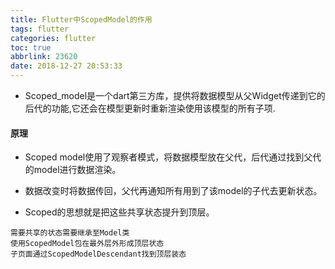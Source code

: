```yaml
---
title: Flutter中ScopedModel的作用
tags: flutter
categories: flutter
toc: true
abbrlink: 23620
date: 2018-12-27 20:53:33
---
```


- Scoped_model是一个dart第三方库，提供将数据模型从父Widget传递到它的后代的功能,它还会在模型更新时重新渲染使用该模型的所有子项.
#### 原理

- Scoped model使用了观察者模式，将数据模型放在父代，后代通过找到父代的model进行数据渲染。
- 数据改变时将数据传回，父代再通知所有用到了该model的子代去更新状态。


- Scoped的思想就是把这些共享状态提升到顶层。
```
需要共享的状态需要继承至Model类
使用ScopedModel包在最外层外形成顶层状态
子页面通过ScopedModelDescendant找到顶层装态
```